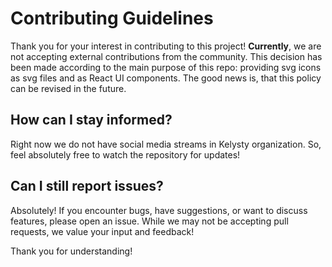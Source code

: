 # Contributing Guidelines

Thank you for your interest in contributing to this project! **Currently**, we are not accepting external contributions from the community. This decision has been made according to the main purpose of this repo: providing svg icons as svg files and as React UI components. The good news is, that this policy can be revised in the future.

## How can I stay informed?

Right now we do not have social media streams in Kelysty organization.
So, feel absolutely free to watch the repository for updates!

## Can I still report issues?

Absolutely! If you encounter bugs, have suggestions, or want to discuss features, please open an issue. While we may not be accepting pull requests, we value your input and feedback!

Thank you for understanding!
